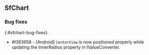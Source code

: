 ## SfChart

### Bug fixes
{:#sfchart-bug-fixes}

* \#I383658 - [Android] `CenterView` is now positioned properly while updating the InnerRadius property in IValueConverter.
